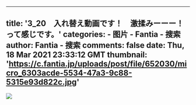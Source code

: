 
---
title: '3_20　入れ替え動画です！　激揉みーーー！って感じです。'
categories: 
    - 图片
    - Fantia - 搜索
author: Fantia - 搜索
comments: false
date: Thu, 18 Mar 2021 23:33:12 GMT
thumbnail: 'https://c.fantia.jp/uploads/post/file/652030/micro_6303acde-5534-47a3-9c88-5315e93d822c.jpg'
---

<div>   
<img src="https://c.fantia.jp/uploads/post/file/652030/micro_6303acde-5534-47a3-9c88-5315e93d822c.jpg" referrerpolicy="no-referrer">  
</div>
            
